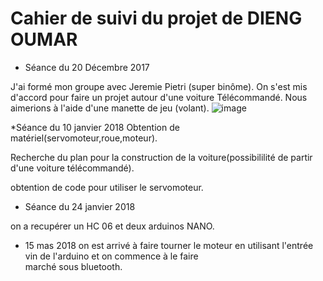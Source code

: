 # Cahier de suivi du projet de DIENG OUMAR

* Séance du 20 Décembre 2017 

J'ai formé mon groupe avec Jeremie Pietri (super binôme). 
On s'est mis d'accord pour faire un projet autour d'une voiture Télécommandé.
Nous aimerions à l'aide d'une manette de jeu (volant).
![image](http://blog.artandgj.com/wp-content/uploads/2011/09/Voiture_Desire-1024x682.jpg)


*Séance du 10 janvier 2018
Obtention de matériel(servomoteur,roue,moteur).

Recherche du plan pour la construction de la voiture(possibililité de partir d'une voiture télécommandé).

obtention de code pour utiliser le servomoteur.


* Séance du 24 janvier 2018

on a recupérer un HC 06 et deux arduinos NANO.




* 15 mas 2018
on est arrivé à faire tourner le moteur en utilisant l'entrée vin de l'arduino et on commence à  le faire  
marché sous bluetooth.

